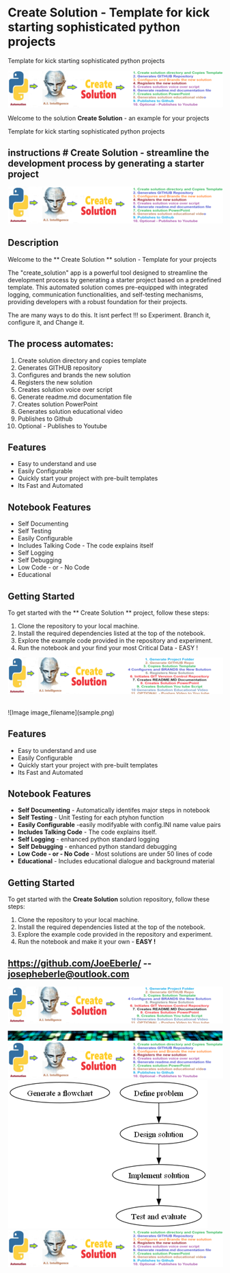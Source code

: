 
# Create Solution - Template for kick starting sophisticated python projects 
Template for kick starting sophisticated python projects 

![Image image_filename](code.png)

Welcome to the solution **Create Solution** - an example for your projects

Template for kick starting sophisticated python projects 
## instructions # Create Solution  -  streamline the development process by generating a starter project

![Code Logo](code.png)

## Description

Welcome to the ** Create Solution ** solution - Template for your projects

The "create_solution" app is a powerful tool designed to streamline the development process by generating a starter project based on a predefined template. This automated solution comes pre-equipped with integrated logging, communication functionalities, and self-testing mechanisms, providing developers with a robust foundation for their projects.

The are many ways to do this. It isnt perfect !!! so Experiment. Branch it, configure it, and Change it. 

## The process automates:

1. Create solution directory and copies template
2. Generates GITHUB repository
3. Configures and brands the new solution
4. Registers the new solution
5. Creates solution voice over script
6. Generate readme.md documentation file
7. Creates solution PowerPoint
8. Generates solution educational video
9. Publishes to Github
10. Optional - Publishes to Youtube


## Features

- Easy to understand and use  
- Easily Configurable 
- Quickly start your project with pre-built templates
- Its Fast and Automated


## Notebook Features

- Self Documenting 
- Self Testing 
- Easily Configurable
- Includes Talking Code - The code explains itself
- Self Logging 
- Self Debugging 
- Low Code - or - No Code
- Educational 

## Getting Started

To get started with the ** Create Solution ** project, follow these steps:

1. Clone the repository to your local machine.
2. Install the required dependencies listed at the top of the notebook.
3. Explore the example code provided in the repository and experiment.
4. Run the notebook and your find your most Critical Data - EASY !

![Code Logo](developer.png)

 




<br>
![Image image_filename](sample.png)

## Features
- Easy to understand and use  
- Easily Configurable 
- Quickly start your project with pre-built templates
- Its Fast and Automated

## Notebook Features
- **Self Documenting** - Automatically identifes major steps in notebook 
- **Self Testing** - Unit Testing for each ptyhon function
- **Easily Configurable** -easily modifyable with config.INI name value pairs
- **Includes Talking Code** - The code explains itself.
- **Self Logging** - enhanced python standard logging   
- **Self Debugging** - enhanced python standard debugging
- **Low Code - or - No Code** - Most solutions are under 50 lines of code
- **Educational** - Includes educational dialogue and background material
    
## Getting Started
To get started with the **Create Solution** solution repository, follow these steps:
1. Clone the repository to your local machine.
2. Install the required dependencies listed at the top of the notebook.
3. Explore the example code provided in the repository and experiment.
4. Run the notebook and make it your own - **EASY !**
    
## https://github.com/JoeEberle/ -- josepheberle@outlook.com 
    
![Developer](developer.png)

![Brand](brand.png)
    ![additional_image](create_solution.png)  <br>![additional_image](flowchart.png.png)  <br>![additional_image](solution_template.png)  <br>